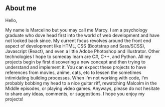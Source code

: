 ## About me
Hello, 

My name is Marcelino but you may call me Marcy. I am a psychology graduate who dove head first into the world of web development and have not looked back since. My current focus revolves around the front end aspect of development like HTML, CSS (Bootstrap and Sass/SCSS), Javascript (React), and even a little Adobe Photoshop and Illustrator. Other technologies I hope to someday learn are C#, C++, and Python. All my projects begin by first discovering a new concept and then trying to understand and implement it. You can expect these projects to have references from movies, anime, cats, etc to lessen the sometimes intimidating building processes. When I'm not working with code, I'm probably bobbing my head to a nice guitar riff, rewatching Malcolm in the Middle episodes, or playing video games. Anyways, please do not hesitate to share any ideas, comments, or suggestions. I hope you enjoy my projects! 



<!---
Marcelino-G/Marcelino-G is a ✨ special ✨ repository because its `README.md` (this file) appears on your GitHub profile.
You can click the Preview link to take a look at your changes.
--->
